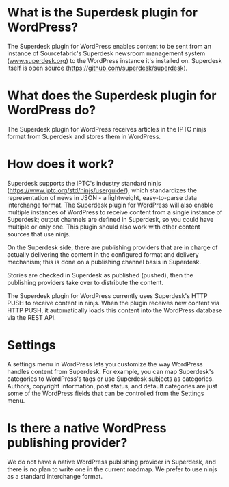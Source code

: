 # What is the Superdesk plugin for WordPress?
The Superdesk plugin for WordPress enables content to be sent from an instance of Sourcefabric's Superdesk newsroom management system (www.superdesk.org) to the WordPress instance it's installed on. Superdesk itself is open source (https://github.com/superdesk/superdesk).

# What does the Superdesk plugin for WordPress do?
The Superdesk plugin for WordPress receives articles in the IPTC ninjs format from Superdesk and stores them in WordPress.

# How does it work?
Superdesk supports the IPTC's industry standard ninjs (https://www.iptc.org/std/ninjs/userguide/), which standardizes the representation of news in JSON - a lightweight, easy-to-parse data interchange format. The Superdesk plugin for WordPress will also enable multiple instances of WordPress to receive content from a single instance of Superdesk; output channels are defined in Superdesk, so you could have multiple or only one. This plugin should also work with other content sources that use ninjs.

On the Superdesk side, there are publishing providers that are in charge of actually delivering the content in the configured format and delivery mechanism; this is done on a publishing channel basis in Superdesk.

Stories are checked in Superdesk as published (pushed), then the publishing providers take over to distribute the content.

The Superdesk plugin for WordPress currently uses Superdesk's HTTP PUSH to receive content in ninjs. When the plugin receives new content via HTTP PUSH, it automatically loads this content into the WordPress database via the REST API.

# Settings
A settings menu in WordPress lets you customize the way WordPress handles content from Superdesk. For example, you can map Superdesk's categories to WordPress's tags or use Superdesk subjects as categories. Authors, copyright information, post status, and default categories are just some of the WordPress fields that can be controlled from the Settings menu.

# Is there a native WordPress publishing provider?
We do not have a native WordPress publishing provider in Superdesk, and there is no plan to write one in the current roadmap. We prefer to use ninjs as a standard interchange format.
